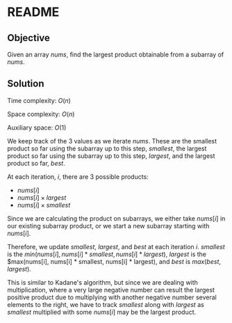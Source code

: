 # README

## Objective

Given an array $nums$, find the largest product obtainable from a subarray of $nums$.

## Solution

Time complexity: $O(n)$

Space complexity: $O(n)$

Auxiliary space: $O(1)$

We keep track of the 3 values as we iterate $nums$.
These are the smallest product so far using the subarray up to this step, $smallest$,
the largest product so far using the subarray up to this step, $largest$,
and the largest product so far, $best$.

At each iteration, $i$, there are 3 possible products:
- $nums[i]$
- $nums[i] \times largest$
- $nums[i] \times smallest$

Since we are calculating the product on subarrays, we either take $nums[i]$ 
in our existing subarray product, or we start a new subarray starting with $nums[i]$.

Therefore, we update $smallest$, $largest$, and $best$ at each iteration $i$.
$smallest$ is the $min(nums[i], nums[i] * smallest, nums[i] * largest)$,
$largest$ is the $max(nums[i], nums[i] * smallest, nums[i] * largest),
and $best$ is $max(best, largest)$.

This is similar to Kadane's algorithm, but since we are dealing with multiplication,
where a very large negative number can result the largest positive product due
to multiplying with another negative number several elements to the right,
we have to track $smallest$ along with $largest$ as $smallest$ multiplied with
some $nums[i]$ may be the largest product.
